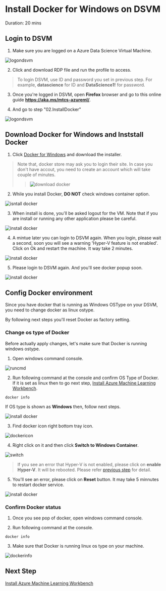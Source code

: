 # Install Docker for Windows on DSVM

Duration: 20 mins

## Login to DSVM

1. Make sure you are logged on a Azure Data Science Virtual Machine. 

![logondsvm](./images/07.png)

2. Click and download RDP file and run the profile to access.

> To login DSVM, use ID and password you set in previous step. 
> For example, **datascience** for ID and **DataScience1!** for password.

3. Once you're logged in DSVM, open **Firefox** browser and go to this online guide **https://aka.ms/mtcs-azureml/**.

4. And go to step "02.InstallDocker"

![logondsvm](./images/08.01.png)

## Download Docker for Windows and Inststall Docker

1. Click <a href="https://docs.docker.com/docker-for-windows/install/" target="_blank">Docker for Windows</a> and download the installer.

> Note that, docker store may ask you to login their site. In case you don't have accout, you need to create an account which will take couple of minutes.
>> ![download docker](./images/11.png)

2. While you install Docker, **DO NOT** check windows container option.

![isntall docker](./images/12.png)

3. When install is done, you'll be asked logout for the VM. Note that if you are install or running any other application please be careful. 

![install docker](./images/13.png)

4. A mintue later you can login to DSVM again. When you login, please wait a second, soon you will see a warning 'Hyper-V feature is not enabled'. Click on Ok and restart the machine. It way take 2 minutes. 

![install docker](./images/14.png)

5. Please login to DSVM again. And you'll see docker popup soon.

![install docker](./images/15.png)

## Config Docker environment 

Since you have docker that is running as Windows OSType on your DSVM, you need to change docker as linux ostype.

By following next steps you'll reset Docker as factory setting.

### Change os type of Docker

Before actually apply changes, let's make sure that Docker is running windows ostype. 

1. Open windows command console. 

![runcmd](./media/install-docker/1.runcmd.png)

2. Run following command at the console and confirm OS Type of Docker. If it is set as linux then to go next step, [Install Azure Machine Learning Workbench](./03.InstallAzureMLWorkbench.md).

```
docker info
```

If OS type is shown as __Windows__ then, follow next steps. 

![install docker](./images/17.png)

3. Find docker icon right bottom tray icon.

![dockericon](./media/install-docker/3.dockericon.png)

4. Right click on it and then click __Switch to Windows Container__.

![switch](./media/install-docker/3.switchto.png)

> If you see an error that Hyper-V is not enabled, please click on __enable Hyper-V__. It will be rebooted. Please refer [previous step](./02.InstallDocker.md#download-docker-for-windows-and-inststall-docker) for detail. 

5. You'll see an error, please click on __Reset__ button. It may take 5 minnutes to restart docker service.

![install docker](./images/16.png)

### Confirm Docker status 

1. Once you see pop of docker, open windows command console.

2. Run following command at the console.

```
docker info
```

3. Make sure that Docker is running linux os type on your machine.

![dockerinfo](./media/install-docker/2.dockerinfo.png)

## Next Step

[Install Azure Machine Learning Workbench](./03.InstallAzureMLWorkbench.md)